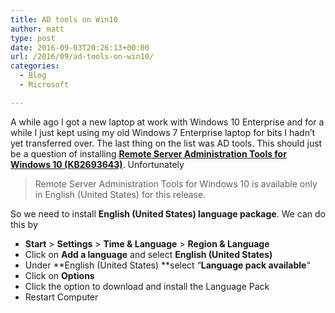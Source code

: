 ```yaml
---
title: AD tools on Win10
author: matt
type: post
date: 2016-09-03T20:26:13+00:00
url: /2016/09/ad-tools-on-win10/
categories:
  - Blog
  - Microsoft

---
```

A while ago I got a new laptop at work with Windows 10 Enterprise and for a while I just kept using my old Windows 7 Enterprise laptop for bits I hadn&#8217;t yet transferred over. The last thing on the list was AD tools. This should just be a question of installing **<a href="https://www.microsoft.com/en-gb/download/details.aspx?id=45520" target="_blank" rel="nofollow">Remote Server Administration Tools for Windows 10 (KB2693643)</a>**. Unfortunately

> Remote Server Administration Tools for Windows 10 is available only in English (United States) for this release.

So we need to install **English (United States) language package**. We can do this by

  * **Start** > **Settings** > **Time & Language** > **Region & Language**
  * Click on **Add a language** and select **English (United States)**
  * Under **English (United States) **select &#8220;**Language pack available**&#8220;
  * Click on **Options**
  * Click the option to download and install the Language Pack
  * Restart Computer
